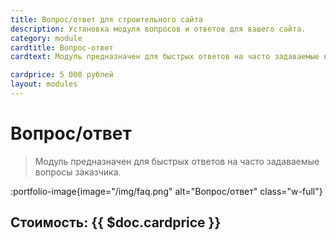 ```yaml
---
title: Вопрос/ответ для строительного сайта
description: Установка модуля вопросов и ответов для вашего сайта.
category: module
cardtitle: Вопрос-ответ
cardtext: Модуль предназначен для быстрых ответов на часто задаваемые вопросы заказчика.

cardprice: 5 000 рублей
layout: modules 
---
```

# Вопрос/ответ

>Модуль предназначен для быстрых ответов на часто задаваемые вопросы заказчика.

:portfolio-image{image="/img/faq.png" alt="Вопрос/ответ" class="w-full"}

## Стоимость: {{ $doc.cardprice }}